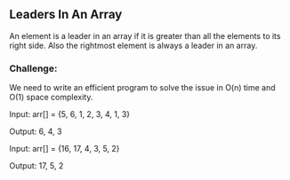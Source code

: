 ## Leaders In An Array

An element is a leader in an array if it is greater than all the elements to its right side. Also the rightmost element is always a leader in an array.

### Challenge: 

We need to write an efficient program to solve the issue in O(n) time and O(1) space complexity.

Input: arr[] = {5, 6, 1, 2, 3, 4, 1, 3}
	
Output: 6, 4, 3


Input: arr[] = {16, 17, 4, 3, 5, 2}
	
Output: 17, 5, 2

